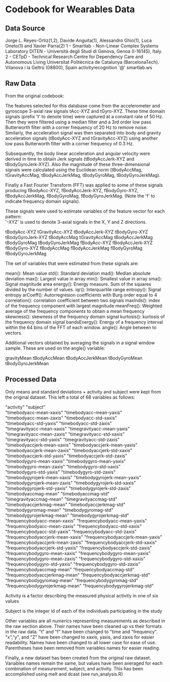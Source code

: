 # Codebook for Wearables Data

## Data Source

Jorge L. Reyes-Ortiz(1,2), Davide Anguita(1), Alessandro Ghio(1), Luca Oneto(1) and Xavier Parra(2)
1 - Smartlab - Non-Linear Complex Systems Laboratory
DITEN - Università degli Studi di Genova, Genoa (I-16145), Italy.
2 - CETpD - Technical Research Centre for Dependency Care and Autonomous Living
Universitat Politècnica de Catalunya (BarcelonaTech). Vilanova i la Geltrú (08800), Spain
activityrecognition '@' smartlab.ws

## Raw Data

From the original codebook:

The features selected for this database come from the accelerometer and gyroscope 3-axial raw signals tAcc-XYZ and tGyro-XYZ. These time domain signals (prefix 't' to denote time) were captured at a constant rate of 50 Hz. Then they were filtered using a median filter and a 3rd order low pass Butterworth filter with a corner frequency of 20 Hz to remove noise. Similarly, the acceleration signal was then separated into body and gravity acceleration signals (tBodyAcc-XYZ and tGravityAcc-XYZ) using another low pass Butterworth filter with a corner frequency of 0.3 Hz. 

Subsequently, the body linear acceleration and angular velocity were derived in time to obtain Jerk signals (tBodyAccJerk-XYZ and tBodyGyroJerk-XYZ). Also the magnitude of these three-dimensional signals were calculated using the Euclidean norm (tBodyAccMag, tGravityAccMag, tBodyAccJerkMag, tBodyGyroMag, tBodyGyroJerkMag). 

Finally a Fast Fourier Transform (FFT) was applied to some of these signals producing fBodyAcc-XYZ, fBodyAccJerk-XYZ, fBodyGyro-XYZ, fBodyAccJerkMag, fBodyGyroMag, fBodyGyroJerkMag. (Note the 'f' to indicate frequency domain signals). 

These signals were used to estimate variables of the feature vector for each pattern:  
'-XYZ' is used to denote 3-axial signals in the X, Y and Z directions.

tBodyAcc-XYZ
tGravityAcc-XYZ
tBodyAccJerk-XYZ
tBodyGyro-XYZ
tBodyGyroJerk-XYZ
tBodyAccMag
tGravityAccMag
tBodyAccJerkMag
tBodyGyroMag
tBodyGyroJerkMag
fBodyAcc-XYZ
fBodyAccJerk-XYZ
fBodyGyro-XYZ
fBodyAccMag
fBodyAccJerkMag
fBodyGyroMag
fBodyGyroJerkMag

The set of variables that were estimated from these signals are: 

mean(): Mean value
std(): Standard deviation
mad(): Median absolute deviation 
max(): Largest value in array
min(): Smallest value in array
sma(): Signal magnitude area
energy(): Energy measure. Sum of the squares divided by the number of values. 
iqr(): Interquartile range 
entropy(): Signal entropy
arCoeff(): Autorregresion coefficients with Burg order equal to 4
correlation(): correlation coefficient between two signals
maxInds(): index of the frequency component with largest magnitude
meanFreq(): Weighted average of the frequency components to obtain a mean frequency
skewness(): skewness of the frequency domain signal 
kurtosis(): kurtosis of the frequency domain signal 
bandsEnergy(): Energy of a frequency interval within the 64 bins of the FFT of each window.
angle(): Angle between to vectors.

Additional vectors obtained by averaging the signals in a signal window sample. These are used on the angle() variable:

gravityMean
tBodyAccMean
tBodyAccJerkMean
tBodyGyroMean
tBodyGyroJerkMean

## Processed Data

Only means and standard deviations + activity and subject were kept from the original dataset.  This left a total of 68 variables as follows:


"activity"                        "subject"                        
"timebodyacc-mean-xaxis"          "timebodyacc-mean-yaxis"         
"timebodyacc-mean-zaxis"          "timebodyacc-std-xaxis"          
"timebodyacc-std-yaxis"           "timebodyacc-std-zaxis"          
"timegravityacc-mean-xaxis"       "timegravityacc-mean-yaxis"      
"timegravityacc-mean-zaxis"       "timegravityacc-std-xaxis"       
"timegravityacc-std-yaxis"        "timegravityacc-std-zaxis"       
"timebodyaccjerk-mean-xaxis"      "timebodyaccjerk-mean-yaxis"     
"timebodyaccjerk-mean-zaxis"      "timebodyaccjerk-std-xaxis"      
"timebodyaccjerk-std-yaxis"       "timebodyaccjerk-std-zaxis"      
"timebodygyro-mean-xaxis"         "timebodygyro-mean-yaxis"        
"timebodygyro-mean-zaxis"         "timebodygyro-std-xaxis"         
"timebodygyro-std-yaxis"          "timebodygyro-std-zaxis"         
"timebodygyrojerk-mean-xaxis"     "timebodygyrojerk-mean-yaxis"    
"timebodygyrojerk-mean-zaxis"     "timebodygyrojerk-std-xaxis"     
"timebodygyrojerk-std-yaxis"      "timebodygyrojerk-std-zaxis"     
"timebodyaccmag-mean"             "timebodyaccmag-std"             
"timegravityaccmag-mean"          "timegravityaccmag-std"          
"timebodyaccjerkmag-mean"         "timebodyaccjerkmag-std"         
"timebodygyromag-mean"            "timebodygyromag-std"            
"timebodygyrojerkmag-mean"        "timebodygyrojerkmag-std"        
"frequencybodyacc-mean-xaxis"     "frequencybodyacc-mean-yaxis"    
"frequencybodyacc-mean-zaxis"     "frequencybodyacc-std-xaxis"     
"frequencybodyacc-std-yaxis"      "frequencybodyacc-std-zaxis"     
"frequencybodyaccjerk-mean-xaxis" "frequencybodyaccjerk-mean-yaxis"
"frequencybodyaccjerk-mean-zaxis" "frequencybodyaccjerk-std-xaxis" 
"frequencybodyaccjerk-std-yaxis"  "frequencybodyaccjerk-std-zaxis" 
"frequencybodygyro-mean-xaxis"    "frequencybodygyro-mean-yaxis"   
"frequencybodygyro-mean-zaxis"    "frequencybodygyro-std-xaxis"    
"frequencybodygyro-std-yaxis"     "frequencybodygyro-std-zaxis"    
"frequencybodyaccmag-mean"        "frequencybodyaccmag-std"        
"frequencybodyaccjerkmag-mean"    "frequencybodyaccjerkmag-std"    
"frequencybodygyromag-mean"       "frequencybodygyromag-std"       
"frequencybodygyrojerkmag-mean"   "frequencybodygyrojerkmag-std"   

Activity is a factor describing the measured physical activity in one of six values

Subject is the integer id of each of the individuals participating in the study

Other variables are all numerics representing measurements as described in the raw section above.  Their names have been cleaned up vs their formats in the raw data.  "t" and "f" have been changed to "time and "frequency".  "x","y", and "Z" have
been changed to xaxis, yaxis, and zaxis for easier readability.  Names have been changed to all lower case for ease of use.  Parentheses have been removed
from variables names for easier reading.

Finally, a new dataset has been created from the original raw dataset.  Variables names remain the same, but values have been averaged for each combination of measurement, subject, and activity.  This has been accomplished using melt and dcast (see run_analysis.R)
